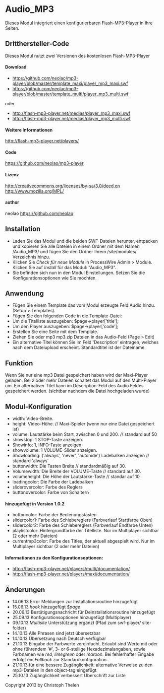 Audio_MP3
=========

Dieses Modul integriert einen konfigurierbaren Flash-MP3-Player in Ihre Seiten.
 
## Dritthersteller-Code
Dieses Modul nutzt zwei Versionen des kostenlosen Flash-MP3-Player

#### Download
- https://github.com/neolao/mp3-player/blob/master/template_maxi/player_mp3_maxi.swf
- https://github.com/neolao/mp3-player/blob/master/template_multi/player_mp3_multi.swf

oder

- http://flash-mp3-player.net/medias/player_mp3_maxi.swf
- http://flash-mp3-player.net/medias/player_mp3_multi.swf

#### Weitere Informationen
http://flash-mp3-player.net/players/
#### Code
https://github.com/neolao/mp3-player
#### Lizenz
http://creativecommons.org/licenses/by-sa/3.0/deed.en  
http://www.mozilla.org/MPL/
#### author
neolao https://github.com/neolao

## Installation
- Laden Sie das Modul und die beiden SWF-Dateien herunter, entpacken und kopieren Sie alle Dateien in einem Ordner mit dem Namen /Audio_MP3/ und fügen Sie den Ordner Ihrem /site/modules/ Verzeichnis hinzu.
- Klicken Sie *Check für neue Module* in ProcessWire Admin > Module. Klicken Sie auf *Install* für das Modul: "Audio_MP3".
- Sie befinden sich nun in den Modul Einstellungen. Setzen Sie die Konfigurationsoptionen wie Sie möchten.


## Anwendung

- Fügen Sie einem Template das vom Modul erzeugte Feld Audio hinzu. (Setup > Templates).
- Fügen Sie den folgenden Code in die Template-Datei:
- Um die Titelliste auszugeben: $page->player['title'];
- Um den Player auszugeben: $page->player['code'];
- Erstellen Sie eine Seite mit dem Template.
- Ziehen Sie oder mp3 mp3.zip Dateien in das Audio-Feld (Page > Edit)
- Ein alternative Titel können Sie im Feld 'Description' eintragen, welches nach dem Dateiupload erscheint. Standardtitel ist der Dateiname.

## Funktion
Wenn Sie nur eine mp3 Datei gespeichert haben wird der Maxi-Player geladen. Bei 2 oder mehr Dateien schaltet das Modul auf den Multi-Player um. Ein alternativer Titel kann im Description-Feld des Audio Feldes gespeichert werden. (sichtbar nachdem die Datei hochgeladen wurde)


## Modul-Konfiguration
- width: Video-Breite.
- height: Video-Höhe. // Maxi-Spieler (wenn nur eine Datei gespeichert ist)
- volume: Lautstärke beim Start, zwischen 0 und 200. // standard auf 50
- showstop: 1 STOP-Taste anzeigen.
- Showinfo: 1, INFO-Taste anzeigen.
- showvolume: 1 VOLUME-Slider anzeigen.
- Showloading: ('always', 'never', 'autohide') Ladebalken anzeigen // standard 'always'
- buttonwidth: Die Tasten Breite // standardmäßig auf 30.
- Volumewidth: Die Breite der VOLUME-Taste // standard auf 30.
- volumeheight: Die Höhe der Lautstärke-Taste // standar auf 10
- loadingcolor: Die Farbe der Ladebalken
- sliderovercolor: Farbe des Reglers
- buttonovercolor: Farbe von Schaltern

#### hinzugefügt in Version 1.0.2
- buttoncolor: Farbe der Bedienungstasten
- slidercolor1: Farbe des Schiebereglers (Farbverlauf Startfarbe Oben) 
- slidercolor2: Farbe des Schiebereglers (Farbverlauf Endfarbe Unten)
- playlistcolor: Hintergrundfarbe der Titelliste. Nur im Multiplayer sichtbar (2 oder mehr Dateien)
- currentmp3color: Farbe des Titles, der aktuell abgespielt wird. Nur im Multiplayer sichtbar (2 oder mehr Dateien)

#### Informationen zu den Konfigurationsoptionen:
- http://flash-mp3-player.net/players/multi/documentation/
- http://flash-mp3-player.net/players/maxi/documentation/

## Änderungen
* 14.06.13 Error Meldungen zur Installationsroutine hinzugefügt
* 15.06.13 *hook* hinzugefügt *$page*
* 20.06.13 Bestätigungsnachricht für Deinstallationsroutine hinzugefügt
* 25.09.13 Konfigurationsoptionen hinzugefügt (Multiplayer)
* 09.10.13 *Multisite* Unterstützung ergänzt (Pfad zum swf-player/ site-folder)
* 14.10.13 Alle Phrasen sind jetzt übersetzbar
* 14.10.13 Übersetzung nach Deutsch verfügbar
* 21.10.13 Eingabe der Farbwerte vereinfacht. Erlaubt sind Werte mit oder ohne führendem '#', 3- or 6-stellige Hexadezimalangaben, sowie Farbnamen wie *red*, *limegreen* oder *maroon*. Bei fehlerhafter Eingabe erfolgt ein *Fallback* zur Standardkonfiguration.
* 21.10.13 für eine bessere Zugänglichkeit: alternative Verweise zu den mp3-Dateien in den object-tag eingefügt.
* 25.10.13 Zugänglichkeit verbessert Überschrift zur Liste

Copyright 2013 by Christoph Thelen
